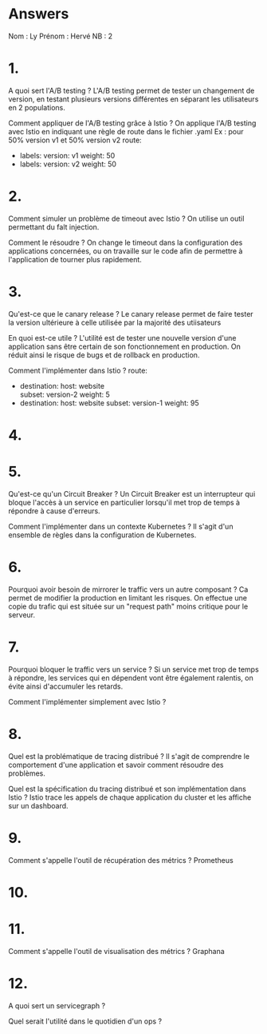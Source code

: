 # Answers

Nom : Ly
Prénom : Hervé
NB : 2

# 1.
A quoi sert l'A/B testing ?
L'A/B testing permet de tester un changement de version, en testant plusieurs versions différentes en séparant les utilisateurs en 2 populations.

Comment appliquer de l'A/B testing grâce à Istio ?
On applique l'A/B testing avec Istio en indiquant une règle de route dans le fichier .yaml
Ex : pour 50% version v1 et 50% version v2
route:
  - labels:
      version: v1
    weight: 50
  - labels:
      version: v2
    weight: 50

# 2.
Comment simuler un problème de timeout avec Istio ?
On utilise un outil permettant du falt injection.

Comment le résoudre ?
On change le timeout dans la configuration des applications concernées, ou on travaille sur le code afin de permettre à l'application de tourner plus rapidement.

# 3.
Qu'est-ce que le canary release ?
Le canary release permet de faire tester la version ultérieure à celle utilisée par la majorité des utiisateurs

En quoi est-ce utile ?
L'utilité est de tester une nouvelle version d'une application sans être certain de son fonctionnement en production. On réduit ainsi le risque de bugs et de rollback en production.

Comment l'implémenter dans Istio ?
route:
  - destination:
      host: website  
      subset: version-2
      weight: 5
  - destination:
      host: website
      subset: version-1
      weight: 95

# 4.

# 5.
Qu'est-ce qu'un Circuit Breaker ?
Un Circuit Breaker est un interrupteur qui bloque l'accès à un service en particulier lorsqu'il met trop de temps à répondre à cause d'erreurs.

Comment l'implémenter dans un contexte Kubernetes ?
Il s'agit d'un ensemble de règles dans la configuration de Kubernetes.

# 6.
Pourquoi avoir besoin de mirrorer le traffic vers un autre composant ?
Ca permet de modifier la production en limitant les risques. On effectue une copie du trafic qui est située sur un "request path" moins critique pour le serveur.

# 7.
Pourquoi bloquer le traffic vers un service ?
Si un service met trop de temps à répondre, les services qui en dépendent vont être également ralentis, on évite ainsi d'accumuler les retards.

Comment l'implémenter simplement avec Istio ?

# 8.
Quel est la problématique de tracing distribué ?
Il s'agit de comprendre le comportement d'une application et savoir comment résoudre des problèmes.

Quel est la spécification du tracing distribué et son implémentation dans Istio ?
Istio trace les appels de chaque application du cluster et les affiche sur un dashboard.

# 9.
Comment s'appelle l'outil de récupération des métrics ?
Prometheus

# 10.

# 11.
Comment s'appelle l'outil de visualisation des métrics ?
Graphana

# 12.
A quoi sert un servicegraph ?

Quel serait l'utilité dans le quotidien d'un ops ?
